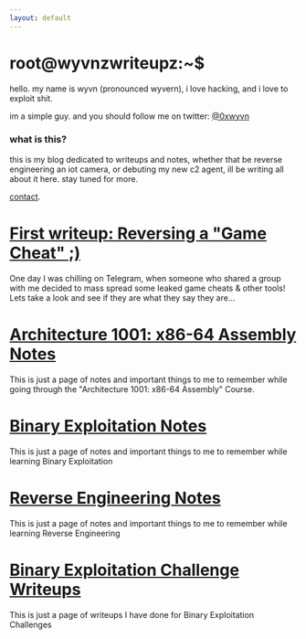 ```yaml
---
layout: default
---
```


# root@wyvnzwriteupz:~$

hello.
my name is wyvn (pronounced wyvern), i love hacking, and i love to exploit shit. 

im a simple guy. and you should follow me on twitter: [@0xwyvn](https://twitter.com/0xwyvn)

### what is this?

this is my blog dedicated to writeups and notes, whether that be reverse engineering an iot camera, or debuting my new c2 agent, ill be writing all about it here. stay tuned for more.

[contact](./contact.md).

# [First writeup: Reversing a "Game Cheat" ;)](./reversinggamecheat.html)

One day I was chilling on Telegram, when someone who shared a group with me decided to mass spread some leaked game cheats & other tools! Lets take a look and see if they are what they say they are... 

# [Architecture 1001: x86-64 Assembly Notes](./assemblynotes.html)

This is just a page of notes and important things to me to remember while going through the "Architecture 1001: x86-64 Assembly" Course.

# [Binary Exploitation Notes](./binex.html)

This is just a page of notes and important things to me to remember while learning Binary Exploitation

# [Reverse Engineering Notes](./reversing.html)

This is just a page of notes and important things to me to remember while learning Reverse Engineering
# [Binary Exploitation Challenge Writeups](./binexchallenges.html)

This is just a page of writeups I have done for Binary Exploitation Challenges
